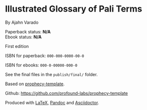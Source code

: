 Illustrated Glossary of Pali Terms
==============

By Ajahn Varado

Paperback status: **N/A**  
Ebook status: **N/A**

First edition

ISBN for paperback: `000-000-0000-00-0`

ISBN for ebooks: `000-0-00000-000-0`

See the final files in the `publish/final/` folder.

Based on [prophecy-template].

Github: <https://github.com/profound-labs/prophecy-template>

Produced with [LaTeX], [Pandoc] and [Asciidoctor].

[prophecy-template]: https://github.com/profound-labs/prophecy-template

[LaTeX]: http://latex-project.org/

[Pandoc]: http://pandoc.org/

[Asciidoctor]: http://asciidoctor.org/

